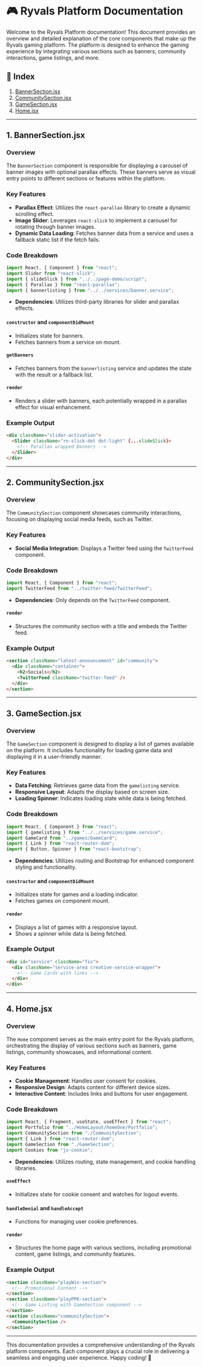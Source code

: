 # 🎮 Ryvals Platform Documentation

Welcome to the Ryvals Platform documentation! This document provides an overview and detailed explanation of the core components that make up the Ryvals gaming platform. The platform is designed to enhance the gaming experience by integrating various sections such as banners, community interactions, game listings, and more.

## 📜 Index

1. [BannerSection.jsx](#1-bannersectionjsx)
2. [CommunitySection.jsx](#2-communitysectionjsx)
3. [GameSection.jsx](#3-gamesectionjsx)
4. [Home.jsx](#4-homejsx)

---

## 1. BannerSection.jsx

### Overview

The `BannerSection` component is responsible for displaying a carousel of banner images with optional parallax effects. These banners serve as visual entry points to different sections or features within the platform.

### Key Features

- **Parallax Effect**: Utilizes the `react-parallax` library to create a dynamic scrolling effect.
- **Image Slider**: Leverages `react-slick` to implement a carousel for rotating through banner images.
- **Dynamic Data Loading**: Fetches banner data from a service and uses a fallback static list if the fetch fails.

### Code Breakdown

```jsx
import React, { Component } from "react";
import Slider from "react-slick";
import { slideSlick } from "../../page-demo/script";
import { Parallax } from "react-parallax";
import { bannerlisting } from "../../services/banner.service";
```

- **Dependencies**: Utilizes third-party libraries for slider and parallax effects.

#### `constructor` and `componentDidMount`

- Initializes state for banners.
- Fetches banners from a service on mount.

#### `getBanners`

- Fetches banners from the `bannerlisting` service and updates the state with the result or a fallback list.

#### `render`

- Renders a slider with banners, each potentially wrapped in a parallax effect for visual enhancement.

### Example Output

```html
<div className="slider-activation">
  <Slider className="rn-slick-dot dot-light" {...slideSlick}>
    <!-- Parallax wrapped Banners -->
  </Slider>
</div>
```

---

## 2. CommunitySection.jsx

### Overview

The `CommunitySection` component showcases community interactions, focusing on displaying social media feeds, such as Twitter.

### Key Features

- **Social Media Integration**: Displays a Twitter feed using the `TwitterFeed` component.

### Code Breakdown

```jsx
import React, { Component } from "react";
import TwitterFeed from "../twitter-feed/TwitterFeed";
```

- **Dependencies**: Only depends on the `TwitterFeed` component.

#### `render`

- Structures the community section with a title and embeds the Twitter feed.

### Example Output

```html
<section className="latest-announcement" id="community">
  <div className="container">
    <h2>Socials</h2>
    <TwitterFeed className="twitter-feed" />
  </div>
</section>
```

---

## 3. GameSection.jsx

### Overview

The `GameSection` component is designed to display a list of games available on the platform. It includes functionality for loading game data and displaying it in a user-friendly manner.

### Key Features

- **Data Fetching**: Retrieves game data from the `gamelisting` service.
- **Responsive Layout**: Adapts the display based on screen size.
- **Loading Spinner**: Indicates loading state while data is being fetched.

### Code Breakdown

```jsx
import React, { Component } from "react";
import { gamelisting } from "../../services/game.service";
import GameCard from "../games/GameCard";
import { Link } from "react-router-dom";
import { Button, Spinner } from "react-bootstrap";
```

- **Dependencies**: Utilizes routing and Bootstrap for enhanced component styling and functionality.

#### `constructor` and `componentDidMount`

- Initializes state for games and a loading indicator.
- Fetches games on component mount.

#### `render`

- Displays a list of games with a responsive layout.
- Shows a spinner while data is being fetched.

### Example Output

```html
<div id="service" className="fix">
  <div className="service-area creative-service-wrapper">
    <!-- Game Cards with links -->
  </div>
</div>
```

---

## 4. Home.jsx

### Overview

The `Home` component serves as the main entry point for the Ryvals platform, orchestrating the display of various sections such as banners, game listings, community showcases, and informational content.

### Key Features

- **Cookie Management**: Handles user consent for cookies.
- **Responsive Design**: Adapts content for different device sizes.
- **Interactive Content**: Includes links and buttons for user engagement.

### Code Breakdown

```jsx
import React, { Fragment, useState, useEffect } from "react";
import Portfolio from "../HomeLayout/homeOne/Portfolio";
import CommunitySection from "./CommunitySection";
import { Link } from "react-router-dom";
import GameSection from "./GameSection";
import Cookies from "js-cookie";
```

- **Dependencies**: Utilizes routing, state management, and cookie handling libraries.

#### `useEffect`

- Initializes state for cookie consent and watches for logout events.

#### `handleDenial` and `handleAccept`

- Functions for managing user cookie preferences.

#### `render`

- Structures the home page with various sections, including promotional content, game listings, and community features.

### Example Output

```html
<section className="playWin-section">
  <!-- Promotional Content -->
</section>
<section className="playPPK-section">
  <!-- Game Listing with GameSection component -->
</section>
<section className="communitySection">
  <CommunitySection />
</section>
```

---

This documentation provides a comprehensive understanding of the Ryvals platform components. Each component plays a crucial role in delivering a seamless and engaging user experience. Happy coding! 🎉